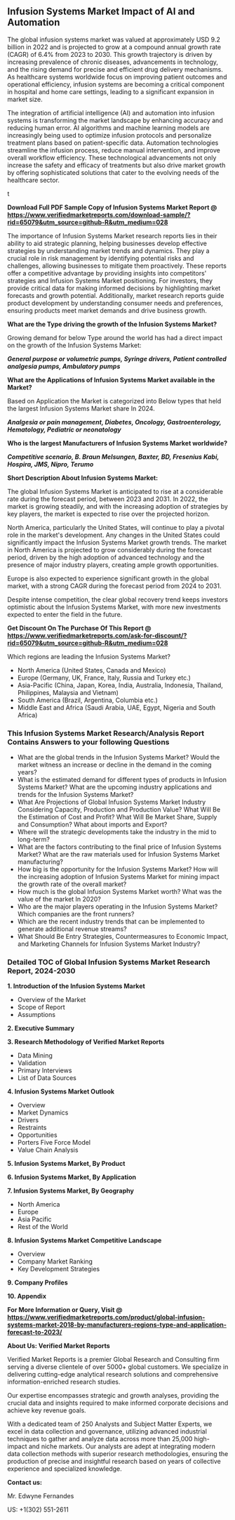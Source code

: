 <h2>Infusion Systems Market Impact of AI and Automation</h2><p>The global infusion systems market was valued at approximately USD 9.2 billion in 2022 and is projected to grow at a compound annual growth rate (CAGR) of 6.4% from 2023 to 2030. This growth trajectory is driven by increasing prevalence of chronic diseases, advancements in technology, and the rising demand for precise and efficient drug delivery mechanisms. As healthcare systems worldwide focus on improving patient outcomes and operational efficiency, infusion systems are becoming a critical component in hospital and home care settings, leading to a significant expansion in market size.</p><p>The integration of artificial intelligence (AI) and automation into infusion systems is transforming the market landscape by enhancing accuracy and reducing human error. AI algorithms and machine learning models are increasingly being used to optimize infusion protocols and personalize treatment plans based on patient-specific data. Automation technologies streamline the infusion process, reduce manual intervention, and improve overall workflow efficiency. These technological advancements not only increase the safety and efficacy of treatments but also drive market growth by offering sophisticated solutions that cater to the evolving needs of the healthcare sector.</p>t</p><p id="" class=""><strong>Download Full PDF Sample Copy of Infusion Systems Market Report @ <a href="https://www.verifiedmarketreports.com/download-sample/?rid=65079&utm_source=github-R&utm_medium=028" target="_blank">https://www.verifiedmarketreports.com/download-sample/?rid=65079&utm_source=github-R&utm_medium=028</a></strong></p><p>The importance of&nbsp;Infusion Systems Market research reports lies in their ability to aid strategic planning, helping businesses develop effective strategies by understanding market trends and dynamics. They play a crucial role in risk management by identifying potential risks and challenges, allowing businesses to mitigate them proactively. These reports offer a competitive advantage by providing insights into competitors' strategies and Infusion Systems Market positioning. For investors, they provide critical data for making informed decisions by highlighting market forecasts and growth potential. Additionally, market research reports guide product development by understanding consumer needs and preferences, ensuring products meet market demands and drive business growth.</p><p><strong>What are the&nbsp;Type driving the growth of the Infusion Systems Market?</strong></p><p id="" class="">Growing demand for below Type around the world has had a direct impact on the growth of the Infusion Systems Market:</p><em><strong>General purpose or volumetric pumps, Syringe drivers, Patient controlled analgesia pumps, Ambulatory pumps</strong></em></p><strong>What are the&nbsp;Applications&nbsp;of Infusion Systems Market available in the Market?</strong></p><p id="" class="">Based on Application the Market is categorized into Below types that held the largest Infusion Systems Market share In 2024.</p><em><strong>Analgesia or pain management, Diabetes, Oncology, Gastroenterology, Hematology, Pediatric or neonatology</strong></em></p><strong>Who is the largest Manufacturers of Infusion Systems Market worldwide?</strong></p><p><em><strong>Competitive scenario, B. Braun Melsungen, Baxter, BD, Fresenius Kabi, Hospira, JMS, Nipro, Terumo</strong></em></p><p id="" class=""><strong>Short Description About Infusion Systems Market:</strong></p><p>The global Infusion Systems Market is anticipated to rise at a considerable rate during the forecast period, between 2023 and 2031. In 2022, the market is growing steadily, and with the increasing adoption of strategies by key players, the market is expected to rise over the projected horizon.</p><p>North America, particularly the United States, will continue to play a pivotal role in the market's development. Any changes in the United States could significantly impact the Infusion Systems Market growth trends. The market in North America is projected to grow considerably during the forecast period, driven by the high adoption of advanced technology and the presence of major industry players, creating ample growth opportunities.</p><p>Europe is also expected to experience significant growth in the global market, with a strong CAGR during the forecast period from 2024 to 2031.</p><p>Despite intense competition, the clear global recovery trend keeps investors optimistic about the Infusion Systems Market, with more new investments expected to enter the field in the future.</p><p id="" class=""><strong>Get Discount On The Purchase Of This Report @ <a href="https://www.verifiedmarketreports.com/ask-for-discount/?rid=65079&utm_source=github-R&utm_medium=028" target="_blank">https://www.verifiedmarketreports.com/ask-for-discount/?rid=65079&utm_source=github-R&utm_medium=028</a></strong></p>Which regions are leading the Infusion Systems Market?</p><ul><li>North America (United States, Canada and Mexico)</li><li>Europe (Germany, UK, France, Italy, Russia and Turkey etc.)</li><li>Asia-Pacific (China, Japan, Korea, India, Australia, Indonesia, Thailand, Philippines, Malaysia and Vietnam)</li><li>South America (Brazil, Argentina, Columbia etc.)</li><li>Middle East and Africa (Saudi Arabia, UAE, Egypt, Nigeria and South Africa)</li></ul><h3 id="" class="">This Infusion Systems Market Research/Analysis Report Contains Answers to your following Questions</h3><ul><li>What are the global trends in the Infusion Systems Market? Would the market witness an increase or decline in the demand in the coming years?</li><li>What is the estimated demand for different types of products in Infusion Systems Market? What are the upcoming industry applications and trends for the Infusion Systems Market?</li><li>What Are Projections of Global Infusion Systems Market Industry Considering Capacity, Production and Production Value? What Will Be the Estimation of Cost and Profit? What Will Be Market Share, Supply and Consumption? What about imports and Export?</li><li>Where will the strategic developments take the industry in the mid to long-term?</li><li>What are the factors contributing to the final price of Infusion Systems Market? What are the raw materials used for Infusion Systems Market manufacturing?</li><li>How big is the opportunity for the Infusion Systems Market? How will the increasing adoption of Infusion Systems Market for mining impact the growth rate of the overall market?</li><li>How much is the global Infusion Systems Market worth? What was the value of the market In 2020?</li><li>Who are the major players operating in the Infusion Systems Market? Which companies are the front runners?</li><li>Which are the recent industry trends that can be implemented to generate additional revenue streams?</li><li>What Should Be Entry Strategies, Countermeasures to Economic Impact, and Marketing Channels for Infusion Systems Market Industry?</li></ul><h3 id="" class="">Detailed TOC of Global Infusion Systems Market Research Report, 2024-2030</h3><p id="" class=""><strong>1. Introduction of the Infusion Systems Market</strong></p><ul><li>Overview of the Market</li><li>Scope of Report</li><li>Assumptions</li></ul><p id="" class=""><strong>2. Executive Summary</strong></p><p id="" class=""><strong>3. Research Methodology of Verified Market Reports</strong></p><ul><li>Data Mining</li><li>Validation</li><li>Primary Interviews</li><li>List of Data Sources</li></ul><p id="" class=""><strong>4. Infusion Systems Market Outlook</strong></p><ul><li>Overview</li><li>Market Dynamics</li><li>Drivers</li><li>Restraints</li><li>Opportunities</li><li>Porters Five Force Model</li><li>Value Chain Analysis</li></ul><p id="" class=""><strong>5. Infusion Systems Market, By Product</strong></p><p id="" class=""><strong>6. Infusion Systems Market, By Application</strong></p><p id="" class=""><strong>7. Infusion Systems Market, By Geography</strong></p><ul><li>North America</li><li>Europe</li><li>Asia Pacific</li><li>Rest of the World</li></ul><p id="" class=""><strong>8. Infusion Systems Market Competitive Landscape</strong></p><ul><li>Overview</li><li>Company Market Ranking</li><li>Key Development Strategies</li></ul><p id="" class=""><strong>9. Company Profiles</strong></p><p id="" class=""><strong>10. Appendix</strong></p><p id="" class=""><strong>For More Information or Query, Visit @ <a href="https://www.verifiedmarketreports.com/product/global-infusion-systems-market-2018-by-manufacturers-regions-type-and-application-forecast-to-2023/" target="_blank">https://www.verifiedmarketreports.com/product/global-infusion-systems-market-2018-by-manufacturers-regions-type-and-application-forecast-to-2023/</a></strong></p><p id="" class=""><strong>About Us: Verified Market Reports</strong></p><p id="" class="">Verified Market Reports is a premier Global Research and Consulting firm serving a diverse clientele of over 5000+ global customers. We specialize in delivering cutting-edge analytical research solutions and comprehensive information-enriched research studies.</p><p id="" class="">Our expertise encompasses strategic and growth analyses, providing the crucial data and insights required to make informed corporate decisions and achieve key revenue goals.</p><p id="" class="">With a dedicated team of 250 Analysts and Subject Matter Experts, we excel in data collection and governance, utilizing advanced industrial techniques to gather and analyze data across more than 25,000 high-impact and niche markets. Our analysts are adept at integrating modern data collection methods with superior research methodologies, ensuring the production of precise and insightful research based on years of collective experience and specialized knowledge.</p><p id="" class=""><strong>Contact us:</strong></p><p id="" class="">Mr. Edwyne Fernandes</p><p id="" class="">US: +1(302) 551-2611</p>
